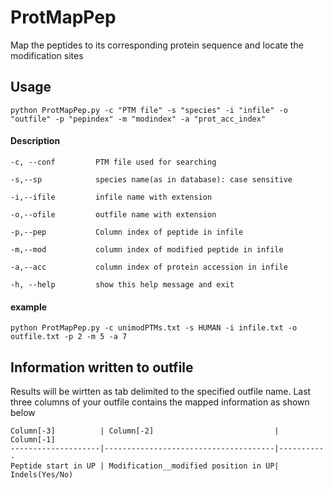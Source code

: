 # ProtMapPep
Map the peptides to its corresponding protein sequence and locate the modification sites

## Usage

    python ProtMapPep.py -c "PTM file" -s "species" -i "infile" -o "outfile" -p "pepindex" -m "modindex" -a "prot_acc_index"

#### Description 
    -c, --conf         PTM file used for searching
    
    -s,--sp            species name(as in database): case sensitive
  
    -i,--ifile         infile name with extension
  
    -o,--ofile         outfile name with extension
  
    -p,--pep           Column index of peptide in infile

    -m,--mod           column index of modified peptide in infile
  
    -a,--acc           column index of protein accession in infile

    -h, --help         show this help message and exit

#### example

    python ProtMapPep.py -c unimodPTMs.txt -s HUMAN -i infile.txt -o outfile.txt -p 2 -m 5 -a 7
    

## Information written to outfile

Results will be wirtten as tab delimited to the specified outfile name. Last three columns of your outfile contains the mapped information as shown below

    Column[-3]          | Column[-2]                           | Column[-1]
    --------------------|--------------------------------------|-----------
    Peptide start in UP | Modification__modified position in UP| Indels(Yes/No)
 
